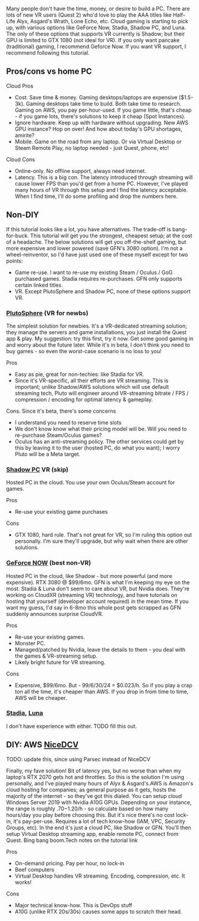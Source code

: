 Many people don't have the time, money, or desire to build a PC. There are lots of new VR users (Quest 2) who'd love to play the AAA titles like Half-Life Alyx, Asgard's Wrath, Lone Echo, etc. Cloud gaming is starting to pick up, with various options like GeForce Now, Stadia, Shadow PC, and Luna. The only of these options that supports VR currently is Shadow; but their GPU is limited to GTX 1080 (not ideal for VR). If you only want pancake (traditional) gaming, I recommend Geforce Now. If you want VR support, I recommend following this tutorial.

## Pros/cons vs home PC
Cloud Pros
- Cost. Save time & money. Gaming desktops/laptops are expensive ($1.5-3k). Gaming desktops take time to build. Both take time to research. Gaming on AWS, you pay per-hour-used. If you game little, that's cheap - if you game lots, there's solutions to keep it cheap (Spot Instances).
- Ignore hardware. Keep up with hardware without upgrading. New AWS GPU instance? Hop on over! And how about today's GPU shortages, amirite?
- Mobile. Game on the road from any laptop. Or via Virtual Desktop or Steam Remote Play, no laptop needed - just Quest, phone, etc!

Cloud Cons
- Online-only. No offline support, always need internet.
- Latency. This is a big con. The latency introduced through streaming will cause lower FPS than you'd get from a home PC. However, I've played many hours of VR through this setup and I find the latency acceptable. When I find time, I'll do some profiling and drop the numbers here.

## Non-DIY

If this tutorial looks like a lot, you have alternatives. The trade-off is bang-for-buck. This tutorial will get you the strongest, cheapest setup; at the cost of a headache. The below solutions will get you off-the-shelf gaming, but more expensive and lower powered (save GFN's 3080 option). I'm not a wheel-reinventor, so I'd have just used one of these myself except for two points:
  - Game re-use. I want to re-use my existing Steam / Oculus / GoG purchased games. Stadia requires re-purchases. GFN only supports certain linked titles.
  - VR. Except PlutoSphere and Shadow PC, none of these options support VR. 

### [PlutoSphere](https://www.plutosphere.com/) (VR for newbs)

The simplest solution for newbies. It's a VR-dedicated streaming solution; they manage the servers and game installations, you just install the Quest app & play. My suggestion: try this first, try it now. Get some good gaming in and worry about the future later. While it's in beta, I don't think you need to buy games - so even the worst-case scenario is no loss to you!

Pros
  - Easy as pie, great for non-techies: like Stadia for VR. 
  - Since it's VR-specific, all their efforts are VR streaming. This is important; unlike Shadow/AWS solutions which will use default streaming tech, Pluto will engineer around VR-streaming bitrate / FPS / compression / encoding for optimal latency & gameplay.

Cons. Since it's beta, there's some concerns
  - I understand you need to reserve time slots
  - We don't know know what their pricing model will be. Will you need to re-purchase Steam/Oculus games?
  - Oculus has an anti-streaming policy. The other services could get by this by leaving it to the user (hosted PC, do what you want); I worry Pluto will be a Meta target.

### [Shadow PC](https://shadow.tech/blog/news/shadow-vr-exploration) VR (skip)

Hosted PC in the cloud. You use your own Oculus/Steam account for games.

Pros
  - Re-use your existing game purchases

Cons
  - GTX 1080, hard rule. That's not great for VR, so I'm ruling this option out personally. I'm sure they'll upgrade, but why wait when there are other solutions.

### [GeForce NOW](https://www.nvidia.com/en-us/geforce-now/) (best non-VR)

Hosted PC in the cloud, like Shadow - but more powerful (and more expensive). RTX 3080 @ $99/6mo. GFN is what I'm keeping my eye on the most. Stadia & Luna don't seem to care about VR, but Nvidia does. They're working on CloudXR (streaming VR) technology, and have tutorials on hosting that yourself (developer account required) in the mean time. If you want my guess, I'd say in 6-8mo this whole post gets scrapped as GFN suddenly announces surprise CloudVR.

Pros
- Re-use your existing games. 
- Monster PC. 
- Managed/patched by Nvidia, leave the details to them - you deal with the games & VR-streaming setup. 
- Likely bright future for VR streaming.

Cons
- Expensive, $99/6mo. But - 99/6/30/24 = $0.023/h. So if you play a crap ton all the time, it's cheaper than AWS. If you drop in from time to time, AWS will be cheaper.

### [Stadia](https://stadia.google.com/), [Luna](https://www.amazon.com/luna/landing-page)

I don't have experience with either. TODO fill this out.

## DIY: AWS [NiceDCV](https://aws.amazon.com/blogs/gametech/enabling-quest-2-ar-vr-on-ec2-with-nice-dcv/)

TODO: update this, since using Parsec instead of NiceDCV

Finally, my fave solution! Bit of latency yes, but no worse than when my laptop's RTX 2070 gets hot and throttles. So this is the solution I'm using personally, and I've played many hours of Alyx & Asgard's.AWS is Amazon's cloud hosting for companies; as general purpose as it gets, hosts the majority of the internet - so they've got this dialed. You can setup cloud Windows Server 2019 with Nvidia A10G GPUs. Depending on your instance, the range is roughly $.70-$1.20/h - so calculate based on how many hours/day you play before choosing this. But it's nice there's no cost lock-in, it's pay-per-use. Requires a lot of tech know-how (IAM, VPC, Security Groups, etc). In the end it's just a cloud PC, like Shadow or GFN. You'll then setup Virtual Desktop streaming app, enable remote PC, connect from Quest. Bing bang boom.Tech notes on the tutorial link

Pros
- On-demand pricing. Pay per hour, no lock-in
- Beef computers
- Virtual Desktop handles VR streaming. Encoding, compression, etc. It works!

Cons
- Major technical know-how. This is DevOps stuff
- A10G (unlike RTX 20s/30s) causes some apps to scratch their head.
